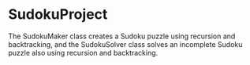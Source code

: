 # SudokuProject
The SudokuMaker class creates a Sudoku puzzle using recursion and backtracking, and the SudokuSolver class solves an incomplete Sudoku puzzle also using recursion and backtracking. 
